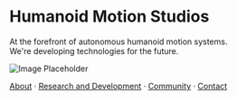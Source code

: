 # Humanoid Motion Studios

At the forefront of autonomous humanoid motion systems.  
We're developing technologies for the future.

<!-- Optional image placeholder -->
![Image Placeholder](https://via.placeholder.com/800x400 "Coming soon")

[About](about) · [Research and Development](research) · [Community](community) · [Contact](contact)
